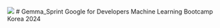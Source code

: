 <img src="https://img.shields.io/badge/표시할이름-색상?style=for-the-badge&logo=기술스택아이콘&logoColor=white">
# Gemma_Sprint
Google for Developers Machine Learning Bootcamp Korea 2024
